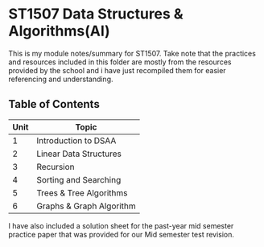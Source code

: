# ST1507 Data Structures & Algorithms(AI)

This is my module notes/summary for ST1507. Take note that the practices and resources included in this folder are mostly from the resources provided by the school and i have just recompiled them for easier referencing and understanding.

## Table of Contents

| Unit | Topic |
| ------ | ----------- |
| 1 | Introduction to DSAA |
| 2 | Linear Data Structures |
| 3 | Recursion |
| 4 | Sorting and Searching |
| 5 | Trees & Tree Algorithms |
|6 | Graphs & Graph Algorithm |


I have also included a solution sheet for the past-year mid semester practice paper that was provided for our Mid semester test revision.